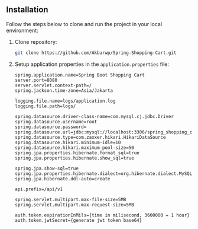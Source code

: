 ## Installation

Follow the steps below to clone and run the project in your local environment:

1. Clone repository:

    ```bash
    git clone https://github.com/Akbarwp/Spring-Shopping-Cart.git
    ```

2. Setup application properties in the `application.properties` file:

    ```plaintext
    spring.application.name=Spring Boot Shopping Cart
    server.port=8080
    server.servlet.context-path=/
    spring.jackson.time-zone=Asia/Jakarta
    
    logging.file.name=logs/application.log
    logging.file.path=logs/
    
    spring.datasource.driver-class-name=com.mysql.cj.jdbc.Driver
    spring.datasource.username=root
    spring.datasource.password=
    spring.datasource.url=jdbc:mysql://localhost:3306/spring_shopping_cart
    spring.datasource.type=com.zaxxer.hikari.HikariDataSource
    spring.datasource.hikari.minimum-idle=10
    spring.datasource.hikari.maximum-pool-size=50
    spring.jpa.properties.hibernate.format_sql=true
    spring.jpa.properties.hibernate.show_sql=true
    
    spring.jpa.show-sql=true
    spring.jpa.properties.hibernate.dialect=org.hibernate.dialect.MySQLDialect
    spring.jpa.hibernate.ddl-auto=create
    
    api.prefix=/api/v1
    
    spring.servlet.multipart.max-file-size=5MB
    spring.servlet.multipart.max-request-size=5MB
    
    auth.token.expirationInMils={time in milisecond, 3600000 = 1 hour}
    auth.token.jwtSecret={generate jwt token base64}
    ```
